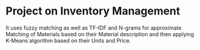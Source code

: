 # Project on Inventory Management
It uses fuzzy matching as well as TF-IDF and N-grams for approximate Matching of Materials based on their Material description and then applying K-Means algorithm based on their Units and Price.

